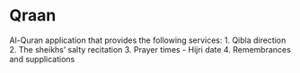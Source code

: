 # Qraan
Al-Quran application that provides the following services: 1. Qibla direction  2. The sheikhs’ salty recitation 3. Prayer times - Hijri date 4. Remembrances and supplications
